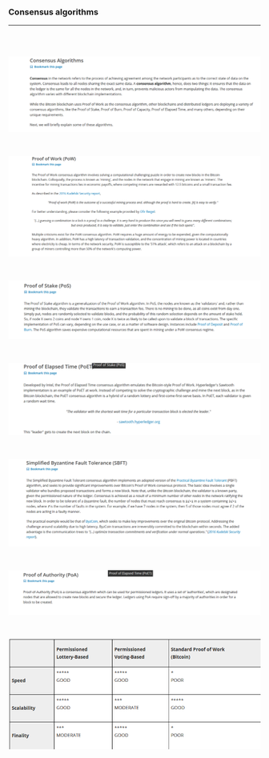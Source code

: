 ### Consensus algorithms
---

<br />
<br />

![Capture](images/consensus/Capture.PNG)

<br />

![Capture1](images/consensus/Capture1.PNG)

<br />

![Capture2](images/consensus/Capture2.PNG)

<br />

![Capture3](images/consensus/Capture3.PNG)

<br />

![Capture4](images/consensus/Capture4.PNG)

<br />

![Capture5](images/consensus/Capture5.PNG)

<br />

![Capture6](images/consensus/Capture6.PNG)

<br />